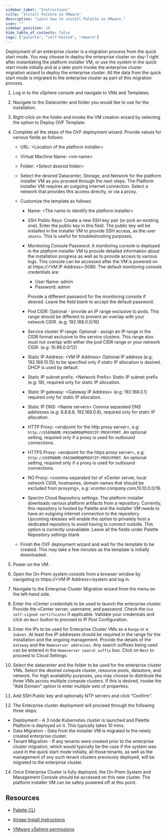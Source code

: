 ```yaml
---
sidebar_label: "Instructions"
title: "Install Palette on VMware"
description: "Learn how to install Palette on VMware."
icon: ""
sidebar_position: 10
hide_table_of_contents: false
tags: ["palette", "self-hosted", "vmware"]
---
```


Deployment of an enterprise cluster is a migration process from the quick start mode. You may choose to deploy the
enterprise cluster on day-1 right after instantiating the platform installer VM, or use the system in the quick start
mode initially and at a later point invoke the enterprise cluster migration wizard to deploy the enterprise cluster. All
the data from the quick start mode is migrated to the enterprise cluster as part of this migration process.

1. Log in to the vSphere console and navigate to VMs and Templates.

2. Navigate to the Datacenter and folder you would like to use for the installation.

3. Right-click on the folder and invoke the VM creation wizard by selecting the option to Deploy OVF Template.

4. Complete all the steps of the OVF deployment wizard. Provide values for various fields as follows:

   - URL: &lt;Location of the platform installer&gt;
   - Virtual Machine Name: &lt;vm name&gt;
   - Folder: &lt;Select desired folder&gt;
   - Select the desired Datacenter, Storage, and Network for the platform installer VM as you proceed through the next
     steps. The Platform installer VM requires an outgoing internet connection. Select a network that provides this
     access directly, or via a proxy.
   - Customize the template as follows:

     - Name: &lt;The name to identify the platform installer&gt;
     - SSH Public Keys: Create a new SSH key pair (or pick an existing one). Enter the public key in this field. The
       public key will be installed in the installer VM to provide SSH access, as the user `ubuntu`. This is useful for
       troubleshooting purposes.
     - Monitoring Console Password: A monitoring console is deployed in the platform installer VM to provide detailed
       information about the installation progress as well as to provide access to various logs. This console can be
       accessed after the VM is powered on at https://&lt;VM IP Address&gt;:5080. The default monitoring console
       credentials are:

       - User Name: admin
       - Password: admin

       Provide a different password for the monitoring console if desired. Leave the field blank to accept the default
       password.

     - Pod CIDR: Optional - provide an IP range exclusive to pods. This range should be different to prevent an overlap
       with your network CIDR. (e.g: 192.168.0.0/16)
     - Service cluster IP range: Optional - assign an IP range in the CIDR format exclusive to the service clusters.
       This range also must not overlap with either the pod CIDR range or your network CIDR. (e.g: 10.96.0.0/12)
     - Static IP Address: &lt;VM IP Address&gt; Optional IP address (e.g: 192.168.10.15) to be specified only if static
       IP allocation is desired. DHCP is used by default.
     - Static IP subnet prefix: &lt;Network Prefix&gt; Static IP subnet prefix (e.g: 18), required only for static IP
       allocation.
     - Static IP gateway: &lt;Gateway IP Address&gt; (e.g: 192.168.0.1) required only for static IP allocation.
     - Static IP DNS: &lt;Name servers&gt; Comma separated DNS addresses (e.g: 8.8.8.8, 192.168.0.8), required only for
       static IP allocation.
     - HTTP Proxy: &lt;endpoint for the http proxy server&gt;, e.g: `http://USERNAME:PASSWORD@PROXYIP:PROXYPORT`. An
       optional setting, required only if a proxy is used for outbound connections.
     - HTTPS Proxy: &lt;endpoint for the https proxy server&gt;, e.g: `http://USERNAME:PASSWORD@PROXYIP:PROXYPORT`. An
       optional setting, required only if a proxy is used for outbound connections.
     - NO Proxy: &lt;comma-separated list of vCenter server, local network CIDR, hostnames, domain names that should be
       excluded from proxying&gt;, e.g: _vcenter.company.com_,10.10.0.0/16.
     - Spectro Cloud Repository settings: The platform installer downloads various platform artifacts from a repository.
       Currently, this repository is hosted by Palette and the installer VM needs to have an outgoing internet
       connection to the repository. Upcoming releases will enable the option to privately host a dedicated repository
       to avoid having to connect outside. This option is currently unavailable. Leave all the fields under Palette
       Repository settings blank

   - Finish the OVF deployment wizard and wait for the template to be created. This may take a few minutes as the
     template is initially downloaded.

5. Power on the VM.

6. Open the On-Prem system console from a browser window by navigating to https://&lt;VM IP Address&gt;/system and log
   in.

7. Navigate to the Enterprise Cluster Migration wizard from the menu on the left-hand side.

8. Enter the vCenter credentials to be used to launch the enterprise cluster. Provide the vCenter server, username, and
   password. Check the `Use self-signed certificates` if applicable. Validate your credentials and click on `Next`
   button to proceed to IP Pool Configuration.

9. Enter the IPs to be used for Enterprise Cluster VMs as a `Range` or a `Subnet`. At least five IP addresses should be
   required in the range for the installation and the ongoing management. Provide the details of the `Gateway` and the
   `Nameserver addresses`. Any search suffixes being used can be entered in the `Nameserver search suffix` box. Click on
   `Next` to proceed to Cloud Settings.

10. Select the datacenter and the folder to be used for the enterprise cluster VMs. Select the desired compute cluster,
    resource pools, datastore, and network. For high availability purposes, you may choose to distribute the three VMs
    across multiple compute clusters. If this is desired, invoke the "Add Domain" option to enter multiple sets of
    properties.

11. Add SSH Public key and optionally NTP servers and click "Confirm".

12. The Enterprise cluster deployment will proceed through the following three steps:

- Deployment - A 3 node Kubernetes cluster is launched and Palette Platform is deployed on it. This typically takes 10
  mins.
- Data Migration - Data from the installer VM is migrated to the newly created enterprise cluster.
- Tenant Migration - If any tenants were created prior to the enterprise cluster migration, which would typically be the
  case if the system was used in the quick start mode initially, all those tenants, as well as the management of any
  such tenant clusters previously deployed, will be migrated to the enterprise cluster.

14. Once Enterprise Cluster is fully deployed, the On-Prem System and Management Console should be accessed on this new
    cluster. The platform installer VM can be safely powered off at this point.

## Resources

- [Palette CLI](../../../automation/palette-cli/install-palette-cli.md)

- [Airgap Install Instructions](airgap-instructions.md)

- [VMware vSphere permissions](vmware-system-requirements.md)
